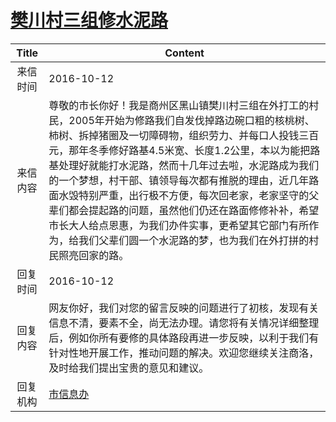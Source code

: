 # <a href="http://www.shangluo.gov.cn/zmhd/ldxxxx.jsp?urltype=leadermail.LeaderMailContentUrl&wbtreeid=1112&leadermailid=3851">樊川村三组修水泥路</a>
| Title |                                                                                                                                          Content                                                                                                                                           |
|:-----:|--------------------------------------------------------------------------------------------------------------------------------------------------------------------------------------------------------------------------------------------------------------------------------------------|
| 来信时间  | 2016-10-12                                                                                                                                                                                                                                                                                 |
| 来信内容  | 尊敬的市长你好！我是商州区黑山镇樊川村三组在外打工的村民，2005年开始为修路我们自发伐掉路边碗口粗的核桃树、柿树、拆掉猪圈及一切障碍物，组织劳力、并每口人投钱三百元，那年冬季修好路基4.5米宽、长度1.2公里，本以为能把路基处理好就能打水泥路，然而十几年过去啦，水泥路成为我们的一个梦想，村干部、镇领导每次都有推脱的理由，近几年路面水毁特别严重，出行极不方便，每次回老家，老家坚守的父辈们都会提起路的问题，虽然他们仍还在路面修修补补，希望市长大人给点恩惠，为我们办件实事，更希望其它部门有所作为，给我们父辈们圆一个水泥路的梦，也为我们在外打拼的村民照亮回家的路。 |
| 回复时间  | 2016-10-12                                                                                                                                                                                                                                                                                 |
| 回复内容  | 网友你好，我们对您的留言反映的问题进行了初核，发现有关信息不清，要素不全，尚无法办理。请您将有关情况详细整理后，例如你所有要修的具体路段再进一步反映，以利于我们有针对性地开展工作，推动问题的解决。欢迎您继续关注商洛，及时给我们提出宝贵的意见和建议。                                                                                                                                                               |
| 回复机构  | <a href="../../category/agencies/市信息办.md">市信息办</a>                                                                                                                                                                                                                                         |